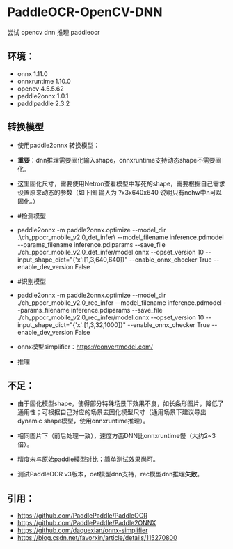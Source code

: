 # PaddleOCR-OpenCV-DNN
尝试 opencv dnn 推理 paddleocr


## 环境：

 - onnx 	 1.11.0
 - onnxruntime 	 1.10.0
 - opencv  4.5.5.62
 - paddle2onnx 	1.0.1
 - paddlpaddle   2.3.2

## 转换模型
 - 使用paddle2onnx 转换模型：
 -  **重要**：dnn推理需要固化输入shape，onnxruntime支持动态shape不需要固化。 
 - 这里固化尺寸，需要使用Netron查看模型中写死的shape，需要根据自己需求设置原来动态的参数（如下图 输入为 ?x3x640x640 说明只有nchw中n可以固化。）

 - #检测模型 
  - paddle2onnx -m paddle2onnx.optimize --model_dir .\ch_ppocr_mobile_v2.0_det_infer\ --model_filename inference.pdmodel --params_filename inference.pdiparams --save_file ./ch_ppocr_mobile_v2.0_det_infer/model.onnx --opset_version 10 --input_shape_dict="{'x':[1,3,640,640]}" --enable_onnx_checker True --enable_dev_version False
 - #识别模型
 - paddle2onnx -m paddle2onnx.optimize --model_dir ./ch_ppocr_mobile_v2.0_rec_infer --model_filename inference.pdmodel --params_filename inference.pdiparams --save_file ./ch_ppocr_mobile_v2.0_rec_infer/model.onnx --opset_version 10 --input_shape_dict="{'x':[1,3,32,1000]}" --enable_onnx_checker True --enable_dev_version False

- onnx模型simplifier：https://convertmodel.com/

- 推理

## 不足：
	
 - 由于固化模型shape，使得部分特殊场景下效果不良，如长条形图片，降低了通用性；可根据自己对应的场景去固化模型尺寸（通用场景下建议导出dynamic shape模型，使用onnxruntime推理）。

 - 相同图片下（前后处理一致），速度方面DNN比onnxruntime慢（大约2~3倍）。
 - 精度未与原始paddle模型对比；简单测试效果尚可。
 - 测试PaddleOCR v3版本，det模型dnn支持，rec模型dnn推理**失败**。

## 引用：
 - https://github.com/PaddlePaddle/PaddleOCR
 - https://github.com/PaddlePaddle/Paddle2ONNX
 - https://github.com/daquexian/onnx-simplifier
 - https://blog.csdn.net/favorxin/article/details/115270800
